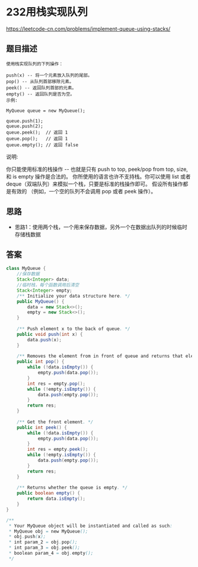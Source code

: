 # 232用栈实现队列

https://leetcode-cn.com/problems/implement-queue-using-stacks/

## 题目描述

```
使用栈实现队列的下列操作：

push(x) -- 将一个元素放入队列的尾部。
pop() -- 从队列首部移除元素。
peek() -- 返回队列首部的元素。
empty() -- 返回队列是否为空。
示例:

MyQueue queue = new MyQueue();

queue.push(1);
queue.push(2);  
queue.peek();  // 返回 1
queue.pop();   // 返回 1
queue.empty(); // 返回 false
```

说明:

你只能使用标准的栈操作 -- 也就是只有 push to top, peek/pop from top, size, 和 is empty 操作是合法的。
你所使用的语言也许不支持栈。你可以使用 list 或者 deque（双端队列）来模拟一个栈，只要是标准的栈操作即可。
假设所有操作都是有效的 （例如，一个空的队列不会调用 pop 或者 peek 操作）。



## 思路

- 思路1：使用两个栈，一个用来保存数据，另外一个在数据出队列的时候临时存储栈数据


## 答案

```java
class MyQueue {
    //保存数据
    Stack<Integer> data;
    //临时栈，每个函数调用后清空
    Stack<Integer> empty;
    /** Initialize your data structure here. */
    public MyQueue() {
        data = new Stack<>();
        empty = new Stack<>();
    }
    
    /** Push element x to the back of queue. */
    public void push(int x) {
        data.push(x);
    }
    
    /** Removes the element from in front of queue and returns that element. */
    public int pop() {
        while (!data.isEmpty()) {
            empty.push(data.pop());
        }
        int res = empty.pop();
        while (!empty.isEmpty()) {
            data.push(empty.pop());
        }
        return res;
    }
    
    /** Get the front element. */
    public int peek() {
        while (!data.isEmpty()) {
            empty.push(data.pop());
        }
        int res = empty.peek();
        while (!empty.isEmpty()) {
            data.push(empty.pop());
        }
        return res;
    }
    
    /** Returns whether the queue is empty. */
    public boolean empty() {
        return data.isEmpty();
    }
}

/**
 * Your MyQueue object will be instantiated and called as such:
 * MyQueue obj = new MyQueue();
 * obj.push(x);
 * int param_2 = obj.pop();
 * int param_3 = obj.peek();
 * boolean param_4 = obj.empty();
 */
```

